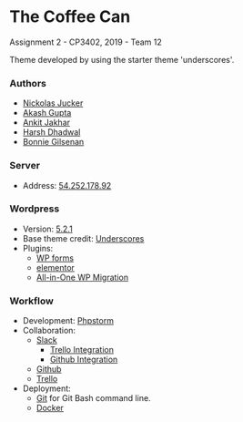 # The Coffee Can
Assignment 2 - CP3402, 2019 - Team 12

Theme developed by using the starter theme 'underscores'.

### Authors
* [Nickolas Jucker](https://github.com/Nickolasjucker)
* [Akash Gupta](https://github.com/akash30g)
* [Ankit Jakhar](https://github.com/akki101)
* [Harsh Dhadwal](https://github.com/Harsh-Dhadwal)
* [Bonnie Gilsenan](https://github.com/BonnieGilsenan)
### Server
* Address: [54.252.178.92](http://54.252.178.92/)
### Wordpress
* Version: [5.2.1](https://wordpress.org/support/wordpress-version/version-5-2-1/)
* Base theme credit: [Underscores](http://underscores.me/)
* Plugins: 
  - [WP forms](https://wpforms.com/)
  - [elementor](https://elementor.com/)
  - [All-in-One WP Migration](https://en-au.wordpress.org/plugins/all-in-one-wp-migration/)
### Workflow
* Development: [Phpstorm](https://www.jetbrains.com/phpstorm/)
* Collaboration:
  - [Slack](https://slack.com/intl/en-au/)
    - [Trello Integration](https://trello.com/en-AU/platforms/slack)
    - [Github Integration](https://slack.github.com/)
  - [Github](https://github.com/)
  - [Trello](https://trello.com/)
* Deployment:
  - [Git](https://gitforwindows.org/) for Git Bash command line.
  - [Docker](https://www.docker.com/)
